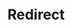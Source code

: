 ﻿---
layout: src/layouts/Redirect.astro
title: Redirect
redirect: https://yamldoc.liuyan.wang/docs/deployments/certificates/java-keystore-export
pubDate:  2023-01-01
navSearch: false
navSitemap: false
navMenu: false
---
